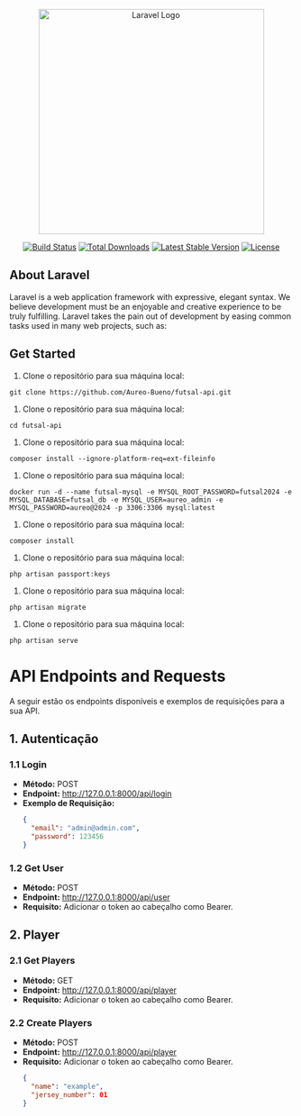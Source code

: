 <p align="center"><a href="https://laravel.com" target="_blank"><img src="https://raw.githubusercontent.com/laravel/art/master/logo-lockup/5%20SVG/2%20CMYK/1%20Full%20Color/laravel-logolockup-cmyk-red.svg" width="400" alt="Laravel Logo"></a></p>

<p align="center">
<a href="https://github.com/laravel/framework/actions"><img src="https://github.com/laravel/framework/workflows/tests/badge.svg" alt="Build Status"></a>
<a href="https://packagist.org/packages/laravel/framework"><img src="https://img.shields.io/packagist/dt/laravel/framework" alt="Total Downloads"></a>
<a href="https://packagist.org/packages/laravel/framework"><img src="https://img.shields.io/packagist/v/laravel/framework" alt="Latest Stable Version"></a>
<a href="https://packagist.org/packages/laravel/framework"><img src="https://img.shields.io/packagist/l/laravel/framework" alt="License"></a>
</p>

## About Laravel

Laravel is a web application framework with expressive, elegant syntax. We believe development must be an enjoyable and creative experience to be truly fulfilling. Laravel takes the pain out of development by easing common tasks used in many web projects, such as:

## Get Started

1. Clone o repositório para sua máquina local:

```
git clone https://github.com/Aureo-Bueno/futsal-api.git
```

1. Clone o repositório para sua máquina local:

```
cd futsal-api
```

1. Clone o repositório para sua máquina local:

```
composer install --ignore-platform-req=ext-fileinfo
```

1. Clone o repositório para sua máquina local:

```
docker run -d --name futsal-mysql -e MYSQL_ROOT_PASSWORD=futsal2024 -e MYSQL_DATABASE=futsal_db -e MYSQL_USER=aureo_admin -e MYSQL_PASSWORD=aureo@2024 -p 3306:3306 mysql:latest
```

1. Clone o repositório para sua máquina local:

```
composer install
```

1. Clone o repositório para sua máquina local:

```
php artisan passport:keys
```

1. Clone o repositório para sua máquina local:

```
php artisan migrate
```

1. Clone o repositório para sua máquina local:

```
php artisan serve
```


# API Endpoints and Requests

A seguir estão os endpoints disponíveis e exemplos de requisições para a sua API.

## 1. Autenticação

### 1.1 Login

- **Método:** POST
- **Endpoint:** http://127.0.0.1:8000/api/login
- **Exemplo de Requisição:**
  ```json
  {
    "email": "admin@admin.com",
    "password": 123456
  }
  ```

### 1.2 Get User

- **Método:** POST
- **Endpoint:** http://127.0.0.1:8000/api/user
- **Requisito:** Adicionar o token ao cabeçalho como Bearer.


## 2. Player

### 2.1 Get Players

- **Método:** GET
- **Endpoint:** http://127.0.0.1:8000/api/player
- **Requisito:** Adicionar o token ao cabeçalho como Bearer.

### 2.2 Create Players

- **Método:** POST
- **Endpoint:** http://127.0.0.1:8000/api/player
- **Requisito:** Adicionar o token ao cabeçalho como Bearer.
  ```json
  {
    "name": "example",
    "jersey_number": 01
  }
  ```
